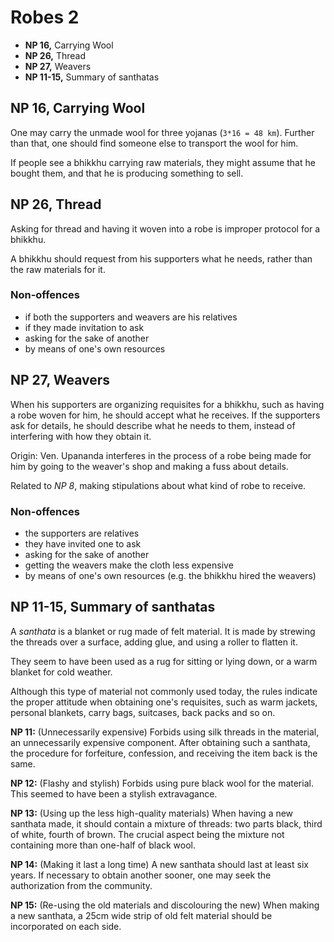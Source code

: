 # Robes 2

-   **NP 16,** Carrying Wool
-   **NP 26,** Thread
-   **NP 27,** Weavers
-   **NP 11-15,** Summary of santhatas

## NP 16, Carrying Wool

One may carry the unmade wool for three yojanas (`3*16 = 48 km`). Further than
that, one should find someone else to transport the wool for him.

If people see a bhikkhu carrying raw materials, they might assume that he bought them,
and that he is producing something to sell.

## NP 26, Thread

Asking for thread and having it woven into a robe is improper protocol for a
bhikkhu.

A bhikkhu should request from his supporters what he needs, rather than the raw
materials for it.

### Non-offences

- if both the supporters and weavers are his relatives
- if they made invitation to ask
- asking for the sake of another
- by means of one's own resources

## NP 27, Weavers

When his supporters are organizing requisites for a bhikkhu, such as having a
robe woven for him, he should accept what he receives. If the supporters ask for
details, he should describe what he needs to them, instead of interfering with
how they obtain it.

Origin: Ven. Upananda interferes in the process of a robe being made for him by
going to the weaver's shop and making a fuss about details.

Related to *NP 8*, making stipulations about what kind of robe to receive.

### Non-offences

- the supporters are relatives
- they have invited one to ask
- asking for the sake of another
- getting the weavers make the cloth less expensive
- by means of one's own resources (e.g. the bhikkhu hired the weavers)

<!-- latex
\clearpage
-->

## NP 11-15, Summary of santhatas

A *santhata* is a blanket or rug made of felt material. It is made by strewing
the threads over a surface, adding glue, and using a roller to flatten it.

They seem to have been used as a rug for sitting or lying down, or a warm
blanket for cold weather.

Although this type of material not commonly used today, the rules indicate the
proper attitude when obtaining one's requisites, such as warm jackets, personal
blankets, carry bags, suitcases, back packs and so on.

**NP 11:** (Unnecessarily expensive) Forbids using silk threads in the material,
an unnecessarily expensive component. After obtaining such a santhata, the
procedure for forfeiture, confession, and receiving the item back is the same.

**NP 12:** (Flashy and stylish) Forbids using pure black wool for the material.
This seemed to have been a stylish extravagance.

**NP 13:** (Using up the less high-quality materials) When having a new santhata
made, it should contain a mixture of threads: two parts black, third of white,
fourth of brown. The crucial aspect being the mixture not containing more than
one-half of black wool.

**NP 14:** (Making it last a long time) A new santhata should last at least six
years. If necessary to obtain another sooner, one may seek the authorization
from the community.

**NP 15:** (Re-using the old materials and discolouring the new) When making a
new santhata, a 25cm wide strip of old felt material should be incorporated on
each side.

